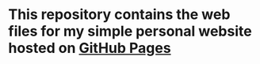 # This repository contains the web files for my simple personal website hosted on [GitHub Pages](https://hschickdevs.github.io/personal-site/)

